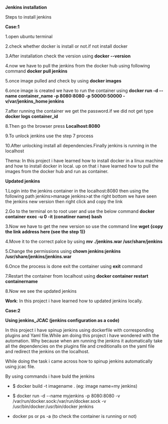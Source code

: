 **Jenkins installation**

Steps to install jenkins

**Case:1**

1.open ubuntu terminal

2.check whether docker is install or not.if not install docker 

3.After installation check the version using 
**docker --version**

4.now we have to pull the jenkins from the docker hub using following command
**docker pull jenkins**

5.once image pulled and check by using **docker images**

6.once image is created we have to run the container using
**docker run -d --name container_name -p 8080:8080 -p 50000:50000 -v/var/jenkins_home jenkins**

7.after running the container we get the password.if we did not get type **docker logs container_id**

8.Then go the browser press **Localhost:8080**

9.To unlock jenkins use the step 7 process

10.After unlocking install all dependencies.Finally jenkins is running in the localhost

Thema: In this project i have learned how to install docker in a linux machine and how to install docker in local. up on that i have learned how to pull the images from the docker hub and run as container.


**Updated jenkins**

1.Login into the jenkins container in the localhost:8080 then using the following path jenkins>manage jenkins>at the right bottom we have seen the jenkins new version then right click and copy the link 

2.Go to the terminal on to root user and use the below command **docker container exec -u 0 -it (conatiner name) bash** 

3.Now we have to get the new version so use the command line **wget {copy the link address here (see the step 1)}**

4.Move it to the correct palce by using **mv ./jenkins.war /usr/share/jenkins**

5.Change the permissions using **chown jenkins:jenkins /usr/share/jenkins/jenkins.war**

6.Once the process is done exit the container using **exit** command 

7.Restart the container from localhost  using **docker container restart containername**

8.Now we see the updated jenkins 

**Work**: In this project i have learned how to updated jenkins locally.

**Case:2**

**Using jenkins_JCAC (jenkins configuration as a code)**

In this project i have spinup jenkins using dockerfile with corresponding plugins and Yaml file.While  am doing this project i have wondered with the automation. Why because when am running the jenkins it automatically take all the dependencies on the plugins file and creditionalls  on the yaml file and redirect the jenkins on the localhost.

While doing the task i came across how to spinup jenkins automatically using jcac file.

By using commands i have buld the jenkins

+ $ docker build -t imagename .  (eg: image name=my jenkins)

+ $ docker run -d --name myjenkins -p 8080:8080 -v /var/run/docker.sock:/var/run/docker.sock -v /usr/bin/docker:/usr/bin/docker jenkins

+ docker ps or ps -a (to check the container is running or not)
